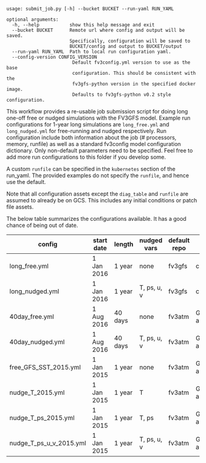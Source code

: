```
usage: submit_job.py [-h] --bucket BUCKET --run-yaml RUN_YAML

optional arguments:
  -h, --help           show this help message and exit
  --bucket BUCKET      Remote url where config and output will be saved.
                       Specifically, configuration will be saved to
                       BUCKET/config and output to BUCKET/output
  --run-yaml RUN_YAML  Path to local run configuration yaml.
  --config-version CONFIG_VERSION
                        Default fv3config.yml version to use as the base
                        configuration. This should be consistent with the
                        fv3gfs-python version in the specified docker image.
                        Defaults to fv3gfs-python v0.2 style configuration.
```
This workflow provides a re-usable job submission script for doing long one-off free
or nudged simulations with the FV3GFS model. Example run configurations for 1-year long
simulations are `long_free.yml` and `long_nudged.yml` for free-running and nudged respectively.
Run configuration include both information about the job (# processors, memory, runfile) as well as a
standard fv3config model configuration dictionary. Only non-default parameters need to be
specified. Feel free to add more run configurations to this folder if you develop some.

A custom `runfile` can be specified in the `kubernetes` section of the run_yaml. The provided
examples do not specify the `runfile`, and hence use the default.

Note that all configuration assets except the `diag_table` and `runfile` are assumed to already
be on GCS. This includes any initial conditions or patch file assets.

The below table summarizes the configurations available. It has a good chance of being out of date.

| config | start date | length | nudged vars | default repo | SST |
|--------|------------|--------|-------------|--------------|-----|
| long_free.yml | 1 Jan 2016 | 1 year | none | fv3gfs | clim |
| long_nudged.yml | 1 Jan 2016 | 1 year | T, ps, u, v | fv3gfs | clim |
| 40day_free.yml | 1 Aug 2016 | 40 days | none | fv3atm | GFS analysis |
| 40day_nudged.yml | 1 Aug 2016 | 40 days | T, ps, u, v | fv3atm | GFS analysis |
| free_GFS_SST_2015.yml | 1 Jan 2015 | 1 year | none | fv3atm | GFS analysis |
| nudge_T_2015.yml | 1 Jan 2015 | 1 year | T | fv3atm | GFS analysis |
| nudge_T_ps_2015.yml | 1 Jan 2015 | 1 year | T, ps | fv3atm | GFS analysis |
| nudge_T_ps_u_v_2015.yml | 1 Jan 2015 | 1 year | T, ps, u, v | fv3atm | GFS analysis |
